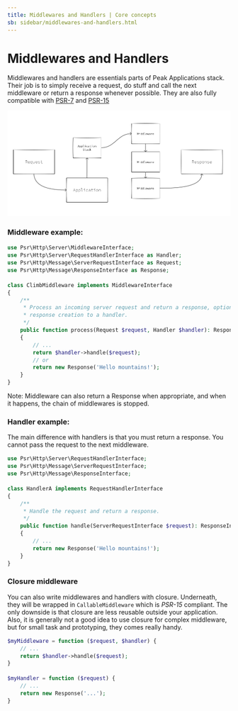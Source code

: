 ```yaml
---
title: Middlewares and Handlers | Core concepts
sb: sidebar/middlewares-and-handlers.html
---
```


# Middlewares and Handlers

Middlewares and handlers are essentials parts of Peak Applications stack. Their job is to simply receive a request, do stuff and call the next middleware or return a response whenever possible. They are also fully compatible with [PSR-7](https://www.php-fig.org/psr/psr-7/) and [PSR-15](https://www.php-fig.org/psr/psr-15/)

<img src="https://raw.githubusercontent.com/peakphp/docs/master/_pencils/request_response_flow.png" alt="Peak">


### Middleware example: 


```php
use Psr\Http\Server\MiddlewareInterface;
use Psr\Http\Server\RequestHandlerInterface as Handler;
use Psr\Http\Message\ServerRequestInterface as Request;
use Psr\Http\Message\ResponseInterface as Response;

class ClimbMiddleware implements MiddlewareInterface
{
    /**
     * Process an incoming server request and return a response, optionally delegating
     * response creation to a handler.
     */
    public function process(Request $request, Handler $handler): Response 
    {
        // ...
        return $handler->handle($request);
        // or 
        return new Response('Hello mountains!');
    }
}
```

Note: Middleware can also return a Response when appropriate, and when it happens, the chain of middlewares is stopped.

### Handler example: 

The main difference with handlers is that you must return a response. You cannot pass the request to the next middleware.

```php
use Psr\Http\Server\RequestHandlerInterface;
use Psr\Http\Message\ServerRequestInterface;
use Psr\Http\Message\ResponseInterface;

class HandlerA implements RequestHandlerInterface
{
    /**
     * Handle the request and return a response.
     */
    public function handle(ServerRequestInterface $request): ResponseInterface
    {
        // ...
        return new Response('Hello mountains!');
    }
}  
```

### Closure middleware
You can also write middlewares and handlers with closure. Underneath, they will be wrapped in `CallableMiddleware` which is *PSR-15* compliant. The only downside is that closure are less reusable outside your application. Also, it is generally not a good idea to use closure for complex middleware, but for small task and prototyping, they comes really handy.

```php
$myMiddleware = function ($request, $handler) {
    // ...
    return $handler->handle($request);
}

$myHandler = function ($request) {
    // ...
    return new Response('...');
}
```